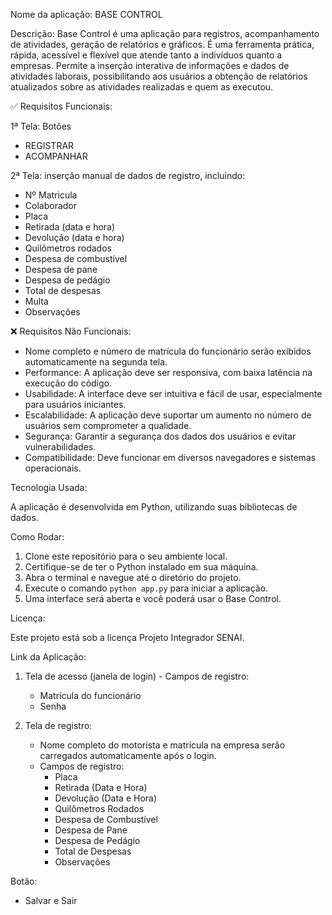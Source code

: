 Nome da aplicação: BASE CONTROL

Descrição:
Base Control é uma aplicação para registros, acompanhamento de atividades, geração de relatórios e gráficos. É uma ferramenta prática, rápida, acessível e flexível que atende tanto a indivíduos quanto a empresas. Permite a inserção interativa de informações e dados de atividades laborais, possibilitando aos usuários a obtenção de relatórios atualizados sobre as atividades realizadas e quem as executou.

✅ Requisitos Funcionais:

1ª Tela:
Botões
  - REGISTRAR
  - ACOMPANHAR

2ª Tela:
inserção manual de dados de registro, incluindo:
   - Nº Matricula
   - Colaborador
   - Placa
   - Retirada (data e hora)
   - Devolução (data e hora)
   - Quilômetros rodados
   - Despesa de combustível
   - Despesa de pane
   - Despesa de pedágio
   - Total de despesas
   - Multa
   - Observações

❌ Requisitos Não Funcionais:

- Nome completo e número de matrícula do funcionário serão exibidos automaticamente na segunda tela.
- Performance: A aplicação deve ser responsiva, com baixa latência na execução do código.
- Usabilidade: A interface deve ser intuitiva e fácil de usar, especialmente para usuários iniciantes.
- Escalabilidade: A aplicação deve suportar um aumento no número de usuários sem comprometer a qualidade.
- Segurança: Garantir a segurança dos dados dos usuários e evitar vulnerabilidades.
- Compatibilidade: Deve funcionar em diversos navegadores e sistemas operacionais.

Tecnologia Usada:

A aplicação é desenvolvida em Python, utilizando suas bibliotecas de dados.

Como Rodar:

1. Clone este repositório para o seu ambiente local.
2. Certifique-se de ter o Python instalado em sua máquina.
3. Abra o terminal e navegue até o diretório do projeto.
4. Execute o comando `python app.py` para iniciar a aplicação.
5. Uma interface será aberta e você poderá usar o Base Control.

Licença:

Este projeto está sob a licença Projeto Integrador SENAI.

Link da Aplicação:

1. Tela de acesso (janela de login) - Campos de registro:
   - Matrícula do funcionário
   - Senha

2. Tela de registro:
   - Nome completo do motorista e matrícula na empresa serão carregados automaticamente após o login.
   - Campos de registro:
     - Placa
     - Retirada (Data e Hora)
     - Devolução (Data e Hora)
     - Quilômetros Rodados
     - Despesa de Combustível
     - Despesa de Pane
     - Despesa de Pedágio
     - Total de Despesas
     - Observações

Botão:

- Salvar e Sair
